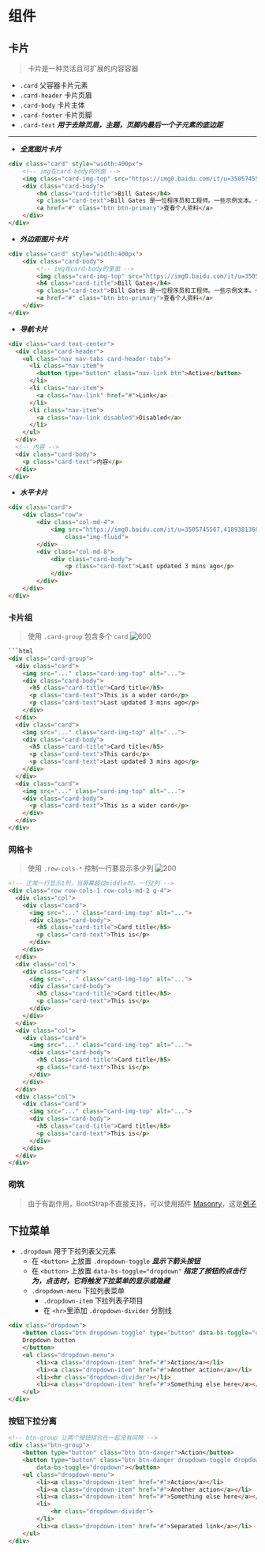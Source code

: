 # 组件
## 卡片
>卡片是一种灵活且可扩展的内容容器

- `.card` 父容器卡片元素
- `.card-header` 卡片页眉
- `.card-body` 卡片主体
- `.card-footer` 卡片页脚
- `.card-text` ***用于去除页眉，主题，页脚内最后一个子元素的底边距***


---
- ***全宽图片卡片***
```html
<div class="card" style="width:400px">
	<!-- img在card-body的外面 -->
	<img class="card-img-top" src="https://img0.baidu.com/it/u=3505745567,4189381360&fm=253&fmt=auto&app=138&f=JPEG?w=500&h=500" style="width:100%">
	<div class="card-body">
		<h4 class="card-title">Bill Gates</h4>
		<p class="card-text">Bill Gates 是一位程序员和工程师。一些示例文本。一些示例文本。</p>
		<a href="#" class="btn btn-primary">查看个人资料</a>
	</div>
</div>
```

- ***外边距图片卡片***
```html
<div class="card" style="width:400px">
	<div class="card-body">
		<!-- img在card-body的里面 -->
		<img class="card-img-top" src="https://img0.baidu.com/it/u=3505745567,4189381360&fm=253&fmt=auto&app=138&f=JPEG?w=500&h=500" style="width:100%">
		<h4 class="card-title">Bill Gates</h4>
		<p class="card-text">Bill Gates 是一位程序员和工程师。一些示例文本。一些示例文本。</p>
		<a href="#" class="btn btn-primary">查看个人资料</a>
	</div>
</div>
```

- ***导航卡片***
```html
<div class="card text-center">
  <div class="card-header">
    <ul class="nav nav-tabs card-header-tabs">
      <li class="nav-item">
		<button type="button" class="nav-link btn">Active</button>
      </li>
      <li class="nav-item">
        <a class="nav-link" href="#">Link</a>
      </li>
      <li class="nav-item">
        <a class="nav-link disabled">Disabled</a>
      </li>
    </ul>
  </div>
  <!-- 内容 -->
  <div class="card-body">
    <p class="card-text">内容</p>
  </div>
</div>
```

- ***水平卡片***
```html
<div class="card">
	<div class="row">
		<div class="col-md-4">
			<img src="https://img0.baidu.com/it/u=3505745567,4189381360&fm=253&fmt=auto&app=138&f=JPEG?w=500&h=500"
				class="img-fluid">
		</div>
		<div class="col-md-8">
			<div class="card-body">
				<p class="card-text">Last updated 3 mins ago</p>
			</div>
		</div>
	</div>
</div>
```

### 卡片组
>使用 `.card-group` 包含多个 `card`
>![600](https://obsidian-1307744200.cos.ap-guangzhou.myqcloud.com/%E5%9B%BE%E7%89%87/202402182338798.png)


```html
```html
<div class="card-group">
  <div class="card">
    <img src="..." class="card-img-top" alt="...">
    <div class="card-body">
      <h5 class="card-title">Card title</h5>
      <p class="card-text">This is a wider card</p>
      <p class="card-text">Last updated 3 mins ago</p>
    </div>
  </div>
  <div class="card">
    <img src="..." class="card-img-top" alt="...">
    <div class="card-body">
      <h5 class="card-title">Card title</h5>
      <p class="card-text">This card</p>
      <p class="card-text">Last updated 3 mins ago</p>
    </div>
  </div>
  <div class="card">
    <img src="..." class="card-img-top" alt="...">
    <div class="card-body">
      <p class="card-text">This is a wider card</p>
    </div>
  </div>
</div>
```

### 网格卡
>使用 `.row-cols-*` 控制一行要显示多少列
>![200](https://obsidian-1307744200.cos.ap-guangzhou.myqcloud.com/%E5%9B%BE%E7%89%87/202402182347837.png)

```html
<!-- 正常一行显示1列，当屏幕超过middle时，一行2列 -->
<div class="row row-cols-1 row-cols-md-2 g-4">
  <div class="col">
    <div class="card">
      <img src="..." class="card-img-top" alt="...">
      <div class="card-body">
        <h5 class="card-title">Card title</h5>
        <p class="card-text">This is</p>
      </div>
    </div>
  </div>
  <div class="col">
    <div class="card">
      <img src="..." class="card-img-top" alt="...">
      <div class="card-body">
        <h5 class="card-title">Card title</h5>
        <p class="card-text">This is</p>
      </div>
    </div>
  </div>
  <div class="col">
    <div class="card">
      <img src="..." class="card-img-top" alt="...">
      <div class="card-body">
        <h5 class="card-title">Card title</h5>
        <p class="card-text">This is</p>
      </div>
    </div>
  </div>
  <div class="col">
    <div class="card">
      <img src="..." class="card-img-top" alt="...">
      <div class="card-body">
        <h5 class="card-title">Card title</h5>
        <p class="card-text">This is</p>
      </div>
    </div>
  </div>
</div>
```

### 砌筑
>由于有副作用，BootStrap不直接支持，可以使用插件 [Masonry](https://masonry.desandro.com/)，这是[例子](https://v5.bootcss.com/docs/examples/masonry/)

## 下拉菜单
- `.dropdown` 用于下拉列表父元素
	- 在 `<button>` 上放置 `.dropdown-toggle` ***显示下箭头按钮***
	- 在 `<button>` 上放置 `data-bs-toggle="dropdown"` ***指定了按钮的点击行为，点击时，它将触发下拉菜单的显示或隐藏***
	- `.dropdown-menu` 下拉列表菜单
		- `.dropdown-item` 下拉列表子项目
		- 在 `<hr>`里添加 `.dropdown-divider` 分割线

```html
<div class="dropdown">
	<button class="btn dropdown-toggle" type="button" data-bs-toggle="dropdown">
	Dropdown button
	</button>
	<ul class="dropdown-menu">
		<li><a class="dropdown-item" href="#">Action</a></li>
		<li><a class="dropdown-item" href="#">Another action</a></li>
		<li><hr class="dropdown-divider"></li>
		<li><a class="dropdown-item" href="#">Something else here</a></li>
	</ul>
</div>
```

### 按钮下拉分离
```html
<!-- btn-group 让两个按钮组合在一起没有间隙 -->
<div class="btn-group">
	<button type="button" class="btn btn-danger">Action</button>
	<button type="button" class="btn btn-danger dropdown-toggle dropdown-toggle-split"
		data-bs-toggle="dropdown"></button>
	<ul class="dropdown-menu">
		<li><a class="dropdown-item" href="#">Action</a></li>
		<li><a class="dropdown-item" href="#">Another action</a></li>
		<li><a class="dropdown-item" href="#">Something else here</a></li>
		<li>
			<hr class="dropdown-divider">
		</li>
		<li><a class="dropdown-item" href="#">Separated link</a></li>
	</ul>
</div>
```













